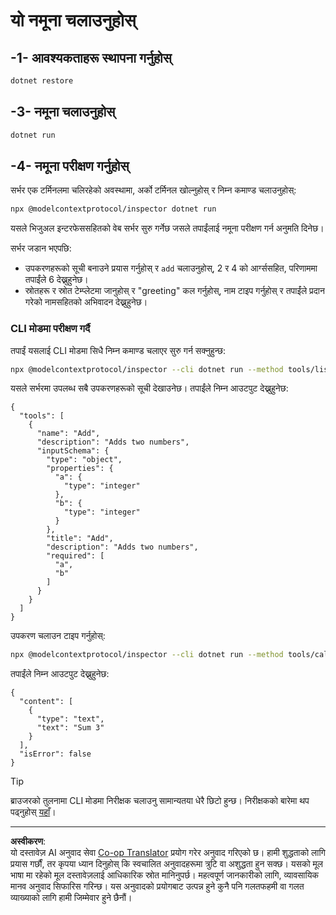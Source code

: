 <!--
CO_OP_TRANSLATOR_METADATA:
{
  "original_hash": "92af35e8c34923031f3d228dffad9ebb",
  "translation_date": "2025-09-03T16:04:20+00:00",
  "source_file": "03-GettingStarted/01-first-server/solution/dotnet/README.md",
  "language_code": "ne"
}
-->
# यो नमूना चलाउनुहोस्

## -1- आवश्यकताहरू स्थापना गर्नुहोस्

```bash
dotnet restore
```

## -3- नमूना चलाउनुहोस्

```bash
dotnet run
```

## -4- नमूना परीक्षण गर्नुहोस्

सर्भर एक टर्मिनलमा चलिरहेको अवस्थामा, अर्को टर्मिनल खोल्नुहोस् र निम्न कमाण्ड चलाउनुहोस्:

```bash
npx @modelcontextprotocol/inspector dotnet run
```

यसले भिजुअल इन्टरफेससहितको वेब सर्भर सुरु गर्नेछ जसले तपाईंलाई नमूना परीक्षण गर्न अनुमति दिनेछ।

सर्भर जडान भएपछि:

- उपकरणहरूको सूची बनाउने प्रयास गर्नुहोस् र `add` चलाउनुहोस्, 2 र 4 को आर्ग्ससहित, परिणाममा तपाईंले 6 देख्नुहुनेछ।
- स्रोतहरू र स्रोत टेम्प्लेटमा जानुहोस् र "greeting" कल गर्नुहोस्, नाम टाइप गर्नुहोस् र तपाईंले प्रदान गरेको नामसहितको अभिवादन देख्नुहुनेछ।

### CLI मोडमा परीक्षण गर्दै

तपाईं यसलाई CLI मोडमा सिधै निम्न कमाण्ड चलाएर सुरु गर्न सक्नुहुन्छ:

```bash
npx @modelcontextprotocol/inspector --cli dotnet run --method tools/list
```

यसले सर्भरमा उपलब्ध सबै उपकरणहरूको सूची देखाउनेछ। तपाईंले निम्न आउटपुट देख्नुहुनेछ:

```text
{
  "tools": [
    {
      "name": "Add",
      "description": "Adds two numbers",
      "inputSchema": {
        "type": "object",
        "properties": {
          "a": {
            "type": "integer"
          },
          "b": {
            "type": "integer"
          }
        },
        "title": "Add",
        "description": "Adds two numbers",
        "required": [
          "a",
          "b"
        ]
      }
    }
  ]
}
```

उपकरण चलाउन टाइप गर्नुहोस्:

```bash
npx @modelcontextprotocol/inspector --cli dotnet run --method tools/call --tool-name Add --tool-arg a=1 --tool-arg b=2
```

तपाईंले निम्न आउटपुट देख्नुहुनेछ:

```text
{
  "content": [
    {
      "type": "text",
      "text": "Sum 3"
    }
  ],
  "isError": false
}
```

> [!TIP]
> ब्राउजरको तुलनामा CLI मोडमा निरीक्षक चलाउनु सामान्यतया धेरै छिटो हुन्छ।
> निरीक्षकको बारेमा थप पढ्नुहोस् [यहाँ](https://github.com/modelcontextprotocol/inspector)।

---

**अस्वीकरण**:  
यो दस्तावेज़ AI अनुवाद सेवा [Co-op Translator](https://github.com/Azure/co-op-translator) प्रयोग गरेर अनुवाद गरिएको छ। हामी शुद्धताको लागि प्रयास गर्छौं, तर कृपया ध्यान दिनुहोस् कि स्वचालित अनुवादहरूमा त्रुटि वा अशुद्धता हुन सक्छ। यसको मूल भाषा मा रहेको मूल दस्तावेज़लाई आधिकारिक स्रोत मानिनुपर्छ। महत्वपूर्ण जानकारीको लागि, व्यावसायिक मानव अनुवाद सिफारिस गरिन्छ। यस अनुवादको प्रयोगबाट उत्पन्न हुने कुनै पनि गलतफहमी वा गलत व्याख्याको लागि हामी जिम्मेवार हुने छैनौं।